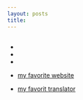 ```yaml
---
layout: posts
title:
---
```


## 
- 
- 
- 

- [my favorite website](http://www.google.com)
- [my favorit translator](http://translator.google.com)
 








